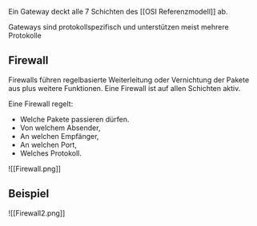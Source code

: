 Ein Gateway deckt alle 7 Schichten des [[OSI Referenzmodell]] ab.

Gateways sind protokollspezifisch und unterstützen meist mehrere Protokolle

## Firewall
Firewalls führen regelbasierte Weiterleitung oder Vernichtung der Pakete aus plus weitere Funktionen.
Eine Firewall ist auf allen Schichten aktiv.

Eine Firewall regelt:
- Welche Pakete passieren dürfen.
- Von welchem Absender,
- An welchen Empfänger,
- An welchen Port,
- Welches Protokoll.

![[Firewall.png]]

## Beispiel
![[Firewall2.png]]
